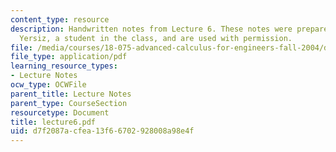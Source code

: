 ```yaml
---
content_type: resource
description: Handwritten notes from Lecture 6. These notes were prepared by Melike
  Yersiz, a student in the class, and are used with permission.
file: /media/courses/18-075-advanced-calculus-for-engineers-fall-2004/d7f2087acfea13f66702928008a98e4f_lecture6.pdf
file_type: application/pdf
learning_resource_types:
- Lecture Notes
ocw_type: OCWFile
parent_title: Lecture Notes
parent_type: CourseSection
resourcetype: Document
title: lecture6.pdf
uid: d7f2087a-cfea-13f6-6702-928008a98e4f
---
```

